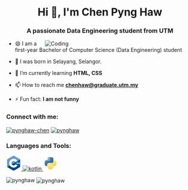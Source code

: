 <h1 align="center">Hi 👋, I'm Chen Pyng Haw</h1>
<h3 align="center">A passionate Data Engineering student from UTM</h3>
<img align="right" alt="Coding" width="400" src="https://cdn.dribbble.com/users/1187836/screenshots/6539429/programer.gif">

- 😄 I am a first-year Bachelor of Computer Science (Data Engineering) student
 
- 🔭 I was born in Selayang, Selangor.

- 🌱 I’m currently learning **HTML, CSS**

- 📫 How to reach me **chenhaw@graduate.utm.my**

- ⚡ Fun fact: **I am not funny**

<h3 align="left">Connect with me:</h3>
<p align="left">
<a href="https://linkedin.com/in/pynghaw-chen" target="blank"><img align="center" src="https://raw.githubusercontent.com/rahuldkjain/github-profile-readme-generator/master/src/images/icons/Social/linked-in-alt.svg" alt="pynghaw-chen" height="30" width="40" /></a>
<a href="https://instagram.com/pynghaw" target="blank"><img align="center" src="https://raw.githubusercontent.com/rahuldkjain/github-profile-readme-generator/master/src/images/icons/Social/instagram.svg" alt="pynghaw" height="30" width="40" /></a>
</p>

<h3 align="left">Languages and Tools:</h3>
<p align="left"> <a href="https://www.w3schools.com/cpp/" target="_blank" rel="noreferrer"> <img src="https://raw.githubusercontent.com/devicons/devicon/master/icons/cplusplus/cplusplus-original.svg" alt="cplusplus" width="40" height="40"/> </a> <a href="https://kotlinlang.org" target="_blank" rel="noreferrer"> <img src="https://www.vectorlogo.zone/logos/kotlinlang/kotlinlang-icon.svg" alt="kotlin" width="40" height="40"/> </a> <a href="https://www.python.org" target="_blank" rel="noreferrer"> <img src="https://raw.githubusercontent.com/devicons/devicon/master/icons/python/python-original.svg" alt="python" width="40" height="40"/> </a> </p>

<p><img align="left" src="https://github-readme-stats.vercel.app/api/top-langs?username=pynghaw&show_icons=true&locale=en&layout=compact" alt="pynghaw" /></p>

<p>&nbsp;<img align="center" src="https://github-readme-stats.vercel.app/api?username=pynghaw&show_icons=true&locale=en" alt="pynghaw" /></p>


